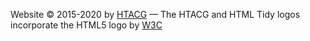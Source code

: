 

Website © 2015-2020 by [HTACG](https://www.htacg.org/)
&mdash;
The HTACG and HTML Tidy logos incorporate the HTML5 logo by [W3C](https://w3.org)
